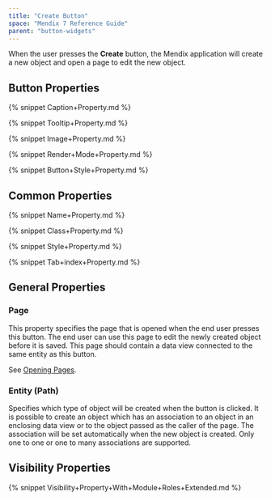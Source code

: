 ```yaml
---
title: "Create Button"
space: "Mendix 7 Reference Guide"
parent: "button-widgets"
---
```


When the user presses the **Create** button, the Mendix application will create a new object and open a page to edit the new object.

## Button Properties

{% snippet Caption+Property.md %}

{% snippet Tooltip+Property.md %}

{% snippet Image+Property.md %}

{% snippet Render+Mode+Property.md %}

{% snippet Button+Style+Property.md %}

## Common Properties

{% snippet Name+Property.md %}

{% snippet Class+Property.md %}

{% snippet Style+Property.md %}

{% snippet Tab+index+Property.md %}

## General Properties

### Page

This property specifies the page that is opened when the end user presses this button. The end user can use this page to edit the newly created object before it is saved. This page should contain a data view connected to the same entity as this button.

See [Opening Pages](opening-pages).

### Entity (Path)

Specifies which type of object will be created when the button is clicked. It is possible to create an object which has an association to an object in an enclosing data view or to the object passed as the caller of the page. The association will be set automatically when the new object is created. Only one to one or one to many associations are supported.

## Visibility Properties

{% snippet Visibility+Property+With+Module+Roles+Extended.md %}
